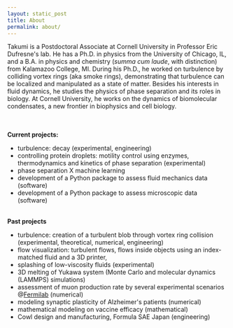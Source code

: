 ```yaml
---
layout: static_post
title: About
permalink: about/
---
```


Takumi is a Postdoctoral Associate at Cornell University in Professor Eric Dufresne's lab.
He has a Ph.D. in physics from the University of Chicago, IL, and a B.A. in physics and chemistry (*summa cum laude*, with distinction) from Kalamazoo College, MI.
During his Ph.D., he worked on turbulence by colliding vortex rings (aka smoke rings), 
demonstrating that turbulence can be localized and manipulated as a state of matter. 
Besides his interests in fluid dynamics, he studies the physics of phase separation and its roles in biology.
At Cornell University, he works on the dynamics of biomolecular condensates, a new frontier in biophysics and cell biology.

<br> 
<br> 
<b>Current projects:</b>
<ul style="list-style-type:disc;">
    <li> turbulence: decay (experimental, engineering)
    </li>
    <li> controlling protein droplets: motility control using enzymes, thermodynamics and kinetics of phase separation (experimental)
    </li>
    <li> phase separation X machine learning
    </li>
    <li> development of a Python package to assess fluid mechanics data (software)
    </li>
    <li> development of a Python package to assess microscopic data (software)
    </li>
</ul>
<br>
<b>Past projects</b>
<ul style="list-style-type:disc;">
    <li> turbulence: creation of a turbulent blob through vortex ring collision (experimental, theoretical, numerical, engineering)
    </li>
    <li> flow visualization: turbulent flows, flows inside objects using an index-matched fluid and a 3D printer, 
    </li>
    <li> splashing of low-viscosity fluids (experimental)
    </li>
    <li>3D melting of Yukawa system (Monte Carlo and molecular dynamics (LAMMPS) simulations)
    </li>
    <li>assessment of muon production rate by several experimental scenarios @<a href="https://www.fnal.gov/" target="_blank">Fermilab</a> (numerical)
    </li>
    <li>modeling synaptic plasticity of Alzheimer's patients (numerical)
    </li>
    <li>mathematical modeling on vaccine efficacy (mathematical)
    </li>
    <li>Cowl design and manufacturing, Formula SAE Japan (engineering)
    </li>
</ul>
<br>
